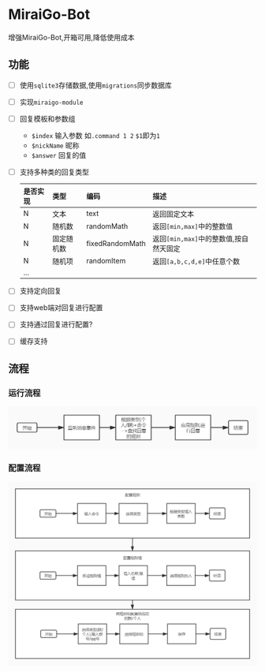 # MiraiGo-Bot
增强MiraiGo-Bot,开箱可用,降低使用成本

## 功能
* [ ] 使用`sqlite3`存储数据,使用`migrations`同步数据库
* [ ] 实现`miraigo-module`
* [ ] 回复模板和参数组
  * `$index` 输入参数 如`.command 1 2` `$1`即为`1`
  * `$nickName` 昵称
  * `$answer` 回复的值
* [ ] 支持多种类的回复类型

  是否实现|类型|编码|描述
  -|-|-|-
  N|文本|text|返回固定文本
  N|随机数|randomMath|返回`[min,max]`中的整数值
  N|固定随机数|fixedRandomMath|返回`[min,max]`中的整数值,按自然天固定
  N|随机项|randomItem|返回`[a,b,c,d,e]`中任意个数
  ...|



* [ ] 支持定向回复
* [ ] 支持web端对回复进行配置
* [ ] 支持通过回复进行配置?
* [ ] 缓存支持

## 流程
### 运行流程
![](./assets/images/运行流程.jpg)
### 配置流程
![](./assets/images/配置流程.jpg)